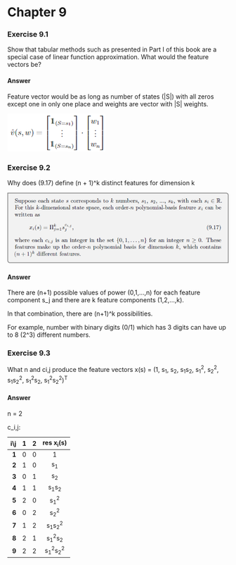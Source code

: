 # Chapter 9

### Exercise 9.1

Show that tabular methods such as presented in Part I of this book are a
special case of linear function approximation. What would the feature vectors be?

#### Answer

Feature vector would be as long as number of states (|S|) with all zeros except one in only one place and weights are vector with |S| weights.

![answer 9.1](assets/answer-009_01_01.png)

### Exercise 9.2

Why does (9.17) define (n + 1)^k distinct features for dimension k

![equation 9.17](assets/answer-009_02_01.png)

#### Answer

There are (n+1) possible values of power (0,1,...,n) for each feature component s_j and there are k feature components (1,2,...,k).

In that combination, there are (n+1)^k possibilities.

For example, number with binary digits (0/1) which has 3 digits can have up to 8 (2^3) different numbers.

### Exercise 9.3

What n and ci,j produce the feature vectors x(s) = (1, s<sub>1</sub>, s<sub>2</sub>, s<sub>1</sub>s<sub>2</sub>, s<sub>1</sub><sup>2</sup>, s<sub>2</sub><sup>2</sup>, s<sub>1</sub>s<sub>2</sub><sup>2</sup>,  s<sub>1</sub><sup>2</sup>s<sub>2</sub>,  s<sub>1</sub><sup>2</sup>s<sub>2</sub><sup>2</sup>)<sup>T</sup>

#### Answer 

n = 2

c_i,j:

| i\j 	    | 1 	| 2 	| res x<sub>i</sub>(s) 	|
|----:	    |:-:	|:-:	|:--------:	|
|   **1** 	| 0 	| 0 	|     1    	|
|   **2** 	| 1 	| 0 	|     s<sub>1</sub>     	|
|   **3** 	| 0 	| 1 	|     s<sub>2</sub>     	|
|   **4** 	| 1 	| 1 	|     s<sub>1</sub>s<sub>2</sub>     	|
|   **5** 	| 2 	| 0 	|     s<sub>1</sub><sup>2</sup>     	|
|   **6** 	| 0 	| 2 	|     s<sub>2</sub><sup>2</sup>     	|
|   **7** 	| 1 	| 2 	|     s<sub>1</sub>s<sub>2</sub><sup>2</sup>     	|
|   **8** 	| 2 	| 1 	|     s<sub>1</sub><sup>2</sup>s<sub>2</sub>     	|
|   **9** 	| 2 	| 2 	|     s<sub>1</sub><sup>2</sup>s<sub>2</sub><sup>2</sup>     	|


